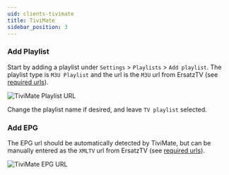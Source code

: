 ```yaml
---
uid: clients-tivimate
title: TiviMate
sidebar_position: 3
---
```


### Add Playlist

Start by adding a playlist under `Settings` > `Playlists` > `Add playlist`.
The playlist type is `M3U Playlist` and the url is the `M3U` url from ErsatzTV (see [required urls](/docs/clients/#required-urls)).

![TiviMate Playlist URL](/images/docs/tivimate-playlist-url.png)

Change the playlist name if desired, and leave `TV playlist` selected.

### Add EPG

The EPG url should be automatically detected by TiviMate, but can be manually entered as the `XMLTV` url from ErsatzTV (see [required urls](/docs/clients/#required-urls)).

![TiviMate EPG URL](/images/docs/tivimate-epg-url.png)
